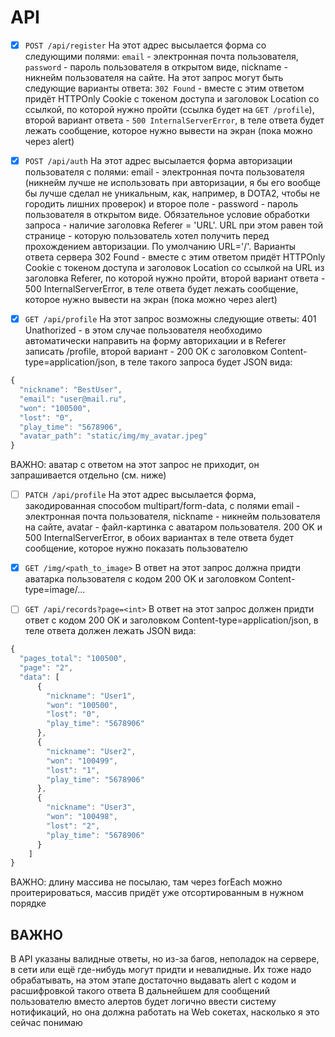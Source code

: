 # API
- [x] `POST /api/register` На этот адрес высылается форма со следующими полями: `email` - электронная почта пользователя, `password` - пароль пользователя в открытом виде, nickname - никнейм пользователя на сайте. На этот запрос могут быть следующие варианты ответа: `302 Found` - вместе с этим ответом придёт HTTPOnly Cookie с токеном доступа и заголовок Location со ссылкой, по которой нужно пройти (ссылка будет на `GET /profile`), второй вариант ответа - `500 InternalServerError`, в теле ответа будет лежать сообщение, которое нужно вывести на экран (пока можно через alert)

- [x] `POST /api/auth` На этот адрес высылается форма авторизации пользователя с полями: email - электронная почта пользователя (никнейм лучше не использовать при авторизации, я бы его вообще бы лучше сделал не уникальным, как, например, в DOTA2, чтобы не городить лишних проверок) и второе поле - password - пароль пользователя в открытом виде. Обязательное условие обработки запроса - наличие заголовка Referer = 'URL'. URL при этом равен той странице - которую пользователь хотел получить перед прохождением авторизации. По умолчанию URL='/'. Варианты ответа сервера 302 Found - вместе с этим ответом придёт HTTPOnly Cookie с токеном доступа и заголовок Location со ссылкой на URL из заголовка Referer, по которой нужно пройти, второй вариант ответа - 500 InternalServerError, в теле ответа будет лежать сообщение, которое нужно вывести на экран (пока можно через alert)

- [x] `GET /api/profile` На этот запрос возможны следующие ответы: 401 Unathorized - в этом случае пользователя необходимо автоматически направить на форму авторихации и в Referer записать /profile, второй вариант - 200 OK с заголовком Content-type=application/json, в теле такого запроса будет JSON вида:
```javascript
{
  "nickname": "BestUser",
  "email": "user@mail.ru",
  "won": "100500",
  "lost": "0",
  "play_time": "5678906",
  "avatar_path": "static/img/my_avatar.jpeg"
}
```
ВАЖНО: аватар с ответом на этот запрос не приходит, он запрашивается отдельно (см. ниже)

- [ ] `PATCH /api/profile` Ha этот адрес высылается форма, закодированная способом multipart/form-data, с полями email - электронная почта пользователя, nickname - никнейм пользователя на сайте, avatar - файл-картинка с аватаром пользователя. 200 OK и 500 InternalServerError, в обоих вариантах в теле ответа будет сообщение, которое нужно показать пользователю

- [x] `GET /img/<path_to_image>` В ответ на этот запрос должна придти аватарка пользователя с кодом 200 OK и заголовком Content-type=image/...

- [ ] `GET /api/records?page=<int>` В ответ на этот запрос должен придти ответ с кодом 200 OK и заголовком Content-type=application/json, в теле ответа должен лежать JSON вида:
```javascript
{
  "pages_total": "100500",
  "page": "2",
  "data": [
      {
        "nickname": "User1",
        "won": "100500",
        "lost": "0",
        "play_time": "5678906"
      },
      {
        "nickname": "User2",
        "won": "100499",
        "lost": "1",
        "play_time": "5678906"
      },
      {
        "nickname": "User3",
        "won": "100498",
        "lost": "2",
        "play_time": "5678906"
      }
    ]
}
 ```
ВАЖНО: длину массива не посылаю, там через forEach можно проитерироваться, массив придёт уже отсортированным в нужном порядке

## ВАЖНО
В API указаны валидные ответы, но из-за багов, неполадок на сервере, в сети или ещё где-нибудь могут придти и невалидные. Их тоже надо обрабатывать, на этом этапе достаточно выдавать alert с кодом и расшифровкой такого ответа
В дальнейшем для сообщений пользователю вместо алертов будет логично ввести систему нотификаций, но она должна работать на Web сокетах, насколько я это сейчас понимаю
